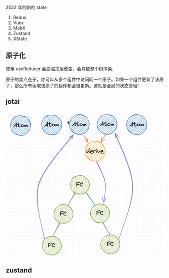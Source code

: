 2022 年的新的 state

1. Redux
2. Vuex
3. MobX
4. Zustand
5. XState

## 原子化

使用 useReducer 会面临顶层改变，会导致整个树渲染.

原子的卖点在于，你可以从多个组件中访问同一个原子。如果一个组件更新了该原子，那么所有读取该原子的组件都会被更新。这就是全局的状态管理!

## jotai

![](2022-10-30-14-08-19.png)

## zustand

